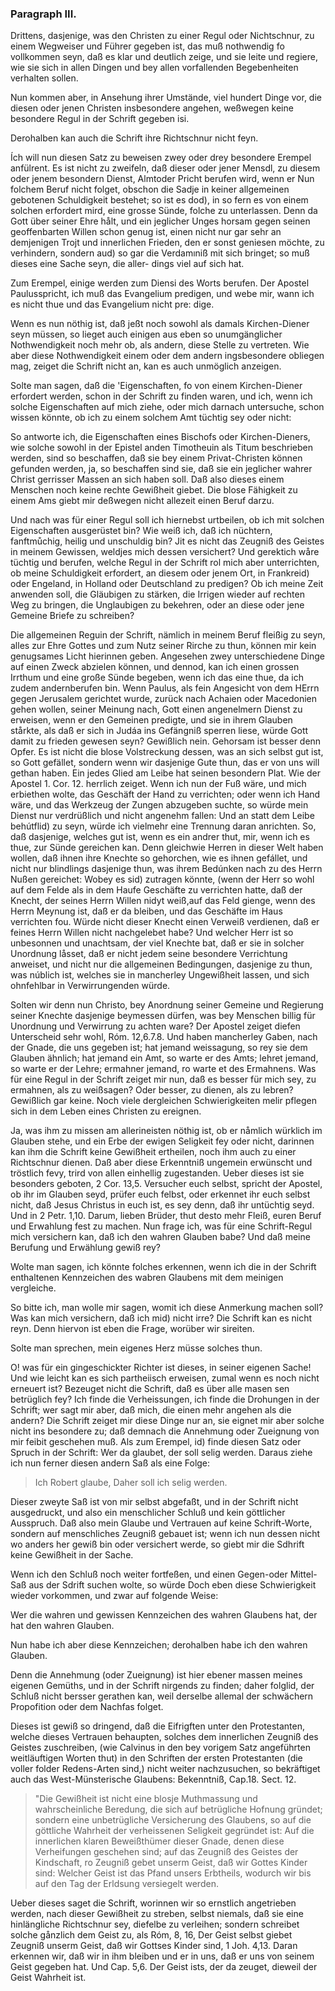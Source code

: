 

<!-- Seite 118 -->
### Paragraph III. ###


Drittens, dasjenige, was den Christen zu
einer Regul oder Nichtschnur, zu einem Wegweiser und
Führer gegeben ist, das muß nothwendig fo vollkommen
seyn, daß es klar und deutlich zeige, und sie leite und regiere,
wie sie sich in allen Dingen und bey allen vorfallenden
Begebenheiten verhalten sollen.

Nun kommen aber, in Ansehung ihrer Umstände,
viel hundert Dinge vor, die diesen oder jenen Christen
insbesondere angehen, weßwegen keine besondere Regul
in der Schrift gegeben isi.

Derohalben kan auch die Schrift ihre Richtschnur
nicht feyn.

Ích will nun diesen Satz zu beweisen zwey oder drey
besondere Erempel anfülrent. Es ist nicht zu zweifeln,
daß dieser oder jener Mensdl, zu diesem oder jenem besondern
Dienst, Almtoder Pricht berufen wird, wenn er<!-- Seite 119 -->
Nun folchem Beruf nicht folget, obschon die Sadje in 
keiner allgemeinen gebotenen Schuldigkeit bestehet; so 
ist es dod), in so fern es von einem solchen erfordert 
mird, eine grosse Sünde, folche zu unterlassen. Denn 
da Gott über seiner Ehre hålt, und ein jeglicher Unges 
horsam gegen seinen geoffenbarten Willen schon genug 
ist, einen nicht nur gar sehr an demjenigen Trojt und 
innerlichen Frieden, den er sonst geniesen möchte, zu 
verhindern, sondern aud) so gar die Verdamıniß mit 
sich bringet; so muß dieses eine Sache seyn, die aller- 
dings viel auf sich hat. 

  Zum Erempel, einige werden zum Diensi des 
Worts berufen. Der Apostel Paulusspricht, ich muß 
das Evangelium predigen, und webe mir, wann 
ich es nicht thue und das Evangelium nicht pre: 
dige. 

Wenn es nun nöthig ist, daß jeßt noch sowohl als damals
Kirchen-Diener seyn müssen, so lieget auch einigen
aus eben so unumgänglicher Nothwendigkeit noch
mehr ob, als andern, diese Stelle zu vertreten. Wie
aber diese Nothwendigkeit einem oder dem andern ingsbesondere
obliegen mag, zeiget die Schrift nicht an,
kan es auch unmöglich anzeigen.

Solte man sagen, daß die 'Eigenschaften, fo von
einem Kirchen-Diener erfordert werden, schon
in der Schrift zu finden waren, und ich, wenn ich
solche Eigenschaften auf mich ziehe, oder mich
darnach untersuche, schon wissen könnte, ob ich
zu einem solchem Amt tüchtig sey oder nicht:

So antworte ich, die Eigenschaften eines Bischofs
oder Kirchen-Dieners, wie solche sowohl in der Epistel
anden Timotheuin als Titum beschrieben werden, sind
so beschaffen, daß sie bey einem Privat-Christen können
gefunden werden, ja, so beschaffen sind sie, daß sie ein
jeglicher wahrer Christ gerrisser Massen an sich haben
soll. Daß also dieses einem Menschen noch keine rechte<!-- Seite 120 --><!-- content-0102.xml -->
Gewißheit giebet. Die blose Fähigkeit zu einem Ams
giebt mir deßwegen nicht allezeit einen Beruf darzu.

Und nach was für einer Regul soll ich hiernebst urtbeilen,
ob ich mit solchen Eigenschaften ausgerüstet bin?
Wie weiß ich, daß ich nüchtern, fanftmůchig, heilig
und unschuldig bin? Jit es nicht das Zeugniß des
Geistes in meinem Gewissen, weldjes mich dessen versichert?
Und gerektich wåre tüchtig und berufen, welche
Regul in der Schrift rol mich aber unterrichten, ob
meine Schuldigkeit erfordert, an diesem oder jenem
Ort, in Frankreid) oder Engeland, in Holland oder
Deutschland zu predigen? Ob ich meine Zeit anwenden
soll, die Gläubigen zu stärken, die Irrigen wieder auf
rechten Weg zu bringen, die Unglaubigen zu bekehren,
oder an diese oder jene Gemeine Briefe zu schreiben?

Die allgemeinen Reguin der Schrift, nämlich in
meinem Beruf fleißig zu seyn, alles zur Ehre 
Gottes und zum Nutz seiner Rirche zu thun, können
mir kein genugsames Licht hierinnen geben. Angesehen
zwey unterschiedene Dinge auf einen Zweck abzielen
können, und dennod, kan ich einen grossen Irrthum
und eine große Sünde begeben, wenn ich das eine
thue, da ich zudem andernberufen bin. Wenn Paulus,
als fein Angesicht von dem HErrn gegen Jerusalem gerichtet
wurde, zurück nach Achaien oder Macedonien
gehen wollen, seiner Meinung nach, Gott einen angenelmern
Dienst zu erweisen, wenn er den Gemeinen
predigte, und sie in ihrem Glauben stårkte, als daß er
sich in Judáa ins Gefängniß sperren liese, würde Gott
damit zu frieden gewesen seyn? Gewißlich nein. Gehorsam
ist besser denn Opfer. Es ist nicht die blose
Volstreckung dessen, was an sich selbst gut ist, so Gott
gefället, sondern wenn wir dasjenige Gute thun, das er
von uns will gethan haben. Ein jedes Glied am Leibe
hat seinen besondern Plat. Wie der Apostel 1. Cor. 12.
herrlich zeiget. Wenn ich nun der Fuß wäre, und<!-- Seite 121 -->
mich erbiethen wolte, das Geschäft der Hand zu verrichten;
oder wenn ich Hand wäre, und das Werkzeug 
der Zungen abzugeben suchte, so würde mein Dienst nur 
verdrüßlich und nicht angenehm fallen: Und an statt 
dem Leibe behútflid) zu seyn, würde ich vielmehr eine 
Trennung daran anrichten. So, daß dasjenige, welches
gut ist, wenn es ein andrer thut, mir, wenn ich es 
thue, zur Sünde gereichen kan. Denn gleichwie Herren
in dieser Welt haben wollen, daß ihnen ihre Knechte
so gehorchen, wie es ihnen gefállet, und nicht nur blindlings
dasjenige thun, was ihrem Bedúnken nach zu des
Herrn Nußen gereichet: Wobey es sid) zutragen könnte,
(wenn der Herr so wohl auf dem Felde als in dem
Haufe Geschäfte zu verrichten hatte, daß der Knecht,
der seines Herrn Willen nidyt weiß,auf das Feld gienge,
wenn des Herrn Meynung ist, daß er da bleiben, und das
Geschäfte im Haus verrichten fou. Würde nicht dieser
Knecht einen Verweiß verdienen, daß er feines
Herrn Willen nicht nachgelebet habe? Und welcher
Herr ist so unbesonnen und unachtsam, der viel Knechte
bat, daß er sie in solcher Unordnung låsset, daß er nicht
jedem seine besondere Verrichtung anweiset, und nicht
nur die allgemeinen Bedingungen, dasjenige zu thun,
was núblich ist, welches sie in mancherley Ungewißheit
lassen, und sich ohnfehlbar in Verwirrungenden würde.

Solten wir denn nun Christo, bey Anordnung seiner
Gemeine und Regierung seiner Knechte dasjenige beymessen
dürfen, was bey Menschen billig für Unordnung
und Verwirrung zu achten ware? Der Apostel zeiget
diefen Unterscheid sehr wohl, Róm. 12,6.7.8. Und
haben mancherley Gaben, nach der Gnade, die
uns gegeben ist; hat jemand weissagung, so rey
sie dem Glauben ähnlich; hat jemand ein Amt,
so warte er des Amts; lehret jemand, so warte er
der Lehre; ermahner jemand, ro warte et des
Ermahnens. Was für eine Regul in der Schrift<!-- Seite 122 -->
zeiget mir nun, daß es besser für mich sey, zu ermahnen,
als zu weißsagen? Oder besser, zu dienen, als zu lebren?
Gewißlich gar keine. Noch viele dergleichen
Schwierigkeiten melir pflegen sich in dem Leben eines
Christen zu ereignen.

Ja, was ihm zu missen am allerineisten nöthig ist,
ob er nåmlich würklich im Glauben stehe, und ein Erbe
der ewigen Seligkeit fey oder nicht, darinnen kan ihm
die Schrift keine Gewißheit ertheilen, noch ihm auch zu
einer Richtschnur dienen. Daß aber diese Erkenntniß
ungemein erwünscht und tröstlich fevy, trird von allen einhellig
zugestanden. Ueber dieses ist sie besonders geboten,
2 Cor. 13,5. Versucher euch selbst, spricht
der Apostel, ob ihr im Glauben seyd, prüfer euch
felbst, oder erkennet ihr euch selbst nicht, daß
Jesus Christus in euch ist, es sey denn, daß ihr
untüchtig seyd. Und in 2 Petr. 1,10. Darum,
lieben Brüder, thut desto mehr Fleiß, euren Beruf
und Erwahlung fest zu machen. Nun frage
ich, was für eine Schrift-Regul mich versichern kan,
daß ich den wahren Glauben babe? Und daß meine
Berufung und Erwählung gewiß rey?

Wolte man sagen, ich könnte folches erkennen,
wenn ich die in der Schrift enthaltenen Kennzeichen
des wabren Glaubens mit dem meinigen
vergleiche.

So bitte ich, man wolle mir sagen, womit ich diese
Anmerkung machen soll? Was kan mich versichern, daß
ich mid) nicht irre? Die Schrift kan es nicht reyn.
Denn hiervon ist eben die Frage, worüber wir sireiten.

Solte man sprechen, mein eigenes Herz müsse
solches thun.

O! was für ein gingeschickter Richter ist dieses, in
seiner eigenen Sache! Und wie leicht kan es sich partheiisch
erweisen, zumal wenn es noch nicht erneuert ist?
Bezeuget nicht die Schrift, daß es über alle masen<!-- Seite 123 -->
sen betrüglich fey? Ich finde die Verheissungen,
ich finde die Drohungen in der Schrift; wer sagt mir
aber, daß mich, die einen mehr angehen als die andern?
Die Schrift zeiget mir diese Dinge nur an, sie eignet
mir aber solche nicht ins besondere zu; daß demnach
die Annehmung oder Zueignung von mir feibit geschehen
muß. Als zum Erempel, id) finde diesen Satz
oder Spruch in der Schrift: Wer da glaubet, der
soll selig werden. Daraus ziehe ich nun ferner diesen
andern Saß als eine Folge:

   > Ich Robert glaube,
   Daher soll ich selig werden. 
   
Dieser zweyte Saß ist von mir selbst abgefaßt, und
in der Schrift nicht ausgedruckt, und also ein menschlicher
Schluß und kein göttlicher Ausspruch. Daß also
mein Glaube und Vertrauen auf keine Schrift-Worte,
sondern auf menschliches Zeugniß gebauet ist; wenn
ich nun dessen nicht wo anders her gewiß bin oder versichert
werde, so giebt mir die Sdhrift keine Gewißheit
in der Sache.

Wenn ich den Schluß noch weiter fortfeßen, und einen
Gegen-oder Mittel-Saß aus der Sdrift suchen
wolte, so würde Doch eben diese Schwierigkeit wieder
vorkommen, und zwar auf folgende Weise:

Wer die wahren und gewissen Kennzeichen des wahren Glaubens hat, der hat den wahren Glauben.

Nun habe ich aber diese Kennzeichen; derohalben
habe ich den wahren Glauben.

Denn die Annehmung (oder Zueignung) ist hier ebener
massen meines eigenen Gemüths, und in der Schrift
nirgends zu finden; daher folglid, der Schluß nicht bersser
gerathen kan, weil derselbe allemal der schwächern
Propofition oder dem Nachfas folget.

Dieses ist gewiß so dringend, daß die Eifrigften unter
den Protestanten, welche dieses Vertrauen behaupten,
solches dem innerlichen Zeugniß des Geistes zuschreiben,<!-- Seite 124 -->
(wie Calvinus in den bey vorigem Satz angeführten
weitläuftigen Worten thut) in den Schriften der ersten
Protestanten (die voller folder Redens-Arten sind,)
nicht weiter nachzusuchen, so bekräftiget auch das West-Münsterische
Glaubens: Bekenntniß, Cap.18. Sect. 12.

   > "Die Gewißheit ist nicht eine blosje Muthmassung und
   wahrscheinliche Beredung, die sich auf betrügliche 
   Hofnung gründet; sondern eine unbetrügliche Versicherung
   des Glaubens, so auf die göttliche Wahrheit
   der verheissenen Seligkeit gegründet ist: Auf die innerlichen
   klaren Beweißthümer dieser Gnade, denen
   diese Verheifungen geschehen sind; auf das Zeugniß
   des Geistes der Kindschaft, ro Zeugniß gebet unserm
   Geist, daß wir Gottes Kinder sind: Welcher Geist
   ist das Pfand unsers Erbtheils, wodurch wir
   bis auf den Tag der Erldsung versiegelt werden.

Ueber dieses saget die Schrift, worinnen wir so ernstlich
angetrieben werden, nach dieser Gewißheit zu streben,
selbst niemals, daß sie eine hinlängliche Richtschnur
sey, diefelbe zu verleihen; sondern schreibet solche
gånzlich dem Geist zu, als Róm, 8, 16, Der Geist
selbst giebet Zeugniß unserm Geist, daß wir Gottses
Kinder sind, 1 Joh. 4,13. Daran erkennen
wir, daß wir in ihm bleiben und er in uns, daß er
uns von seinem Geist gegeben hat. Und Cap. 5,6.
Der Geist ists, der da zeuget, dieweil der Geist
Wahrheit ist. 

